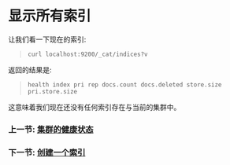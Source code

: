 # 显示所有索引

让我们看一下现在的索引:
> `curl localhost:9200/_cat/indices?v`

返回的结果是:
> `health index pri rep docs.count docs.deleted store.size pri.store.size`

这意味着我们现在还没有任何索引存在与当前的集群中。

### 上一节: [集群的健康状态](cluster-health.md)
### 下一节: [创建一个索引](create-an-index.md)